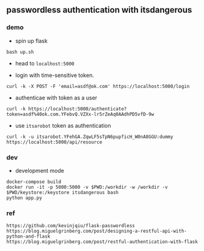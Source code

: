 ## passwordless authentication with itsdangerous

### demo

+ spin up flask
```
bash up.sh
```

+ head to `localhost:5000`

+ login with time-sensitive token.
```
curl -k -X POST -F 'email=asdf@ok.com' https://localhost:5000/login
```

+ authenticae with token as a user
```
curl -k https://localhost:5000/authenticate?token=asdf%40ok.com.YFebvQ.VZXx-lr5rZeAq0AAdhPD5vfD-9w
```

+ use `itsarobot` token as authentication
```
curl -k -u itsarobot.YFehGA.ZqwLF5sTpN6pupficH_W0nA8GGU:dummy https://localhost:5000/api/resource
```

### dev

+ development mode
```
docker-compose build
docker run -it -p 5000:5000 -v $PWD:/workdir -w /workdir -v $PWD/keystore:/keystore itsdangerous bash
python app.py
```



### ref
```
https://github.com/kevinjqiu/flask-passwordless
https://blog.miguelgrinberg.com/post/designing-a-restful-api-with-python-and-flask
https://blog.miguelgrinberg.com/post/restful-authentication-with-flask
```
